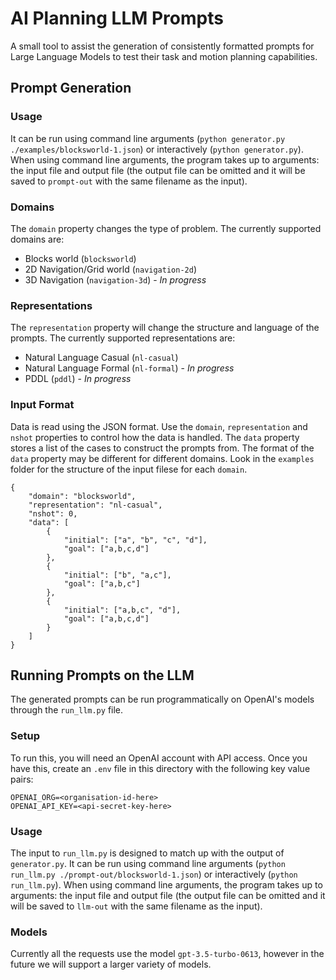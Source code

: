 # AI Planning LLM Prompts
A small tool to assist the generation of consistently formatted prompts for Large Language Models to test their task and motion planning capabilities.

## Prompt Generation
### Usage
It can be run using command line arguments (`python generator.py ./examples/blocksworld-1.json`) or interactively (`python generator.py`). When using command line arguments, the program takes up to arguments: the input file and output file (the output file can be omitted and it will be saved to `prompt-out` with the same filename as the input).

### Domains
The `domain` property changes the type of problem. The currently supported domains are:
- Blocks world (`blocksworld`)
- 2D Navigation/Grid world (`navigation-2d`)
- 3D Navigation (`navigation-3d`) - *In progress*

### Representations
The `representation` property will change the structure and language of the prompts.
The currently supported representations are:
- Natural Language Casual (`nl-casual`)
- Natural Language Formal (`nl-formal`) - *In progress*
- PDDL (`pddl`)  - *In progress*


 
### Input Format
Data is read using the JSON format. Use the `domain`, `representation` and `nshot` properties to control how the data is handled. The `data` property stores a list of the cases to construct the prompts from. The format of the `data` property may be different for different domains. Look in the `examples` folder for the structure of the input filese for each `domain`.
```
{
    "domain": "blocksworld",
    "representation": "nl-casual",
    "nshot": 0,
    "data": [
        {
            "initial": ["a", "b", "c", "d"],
            "goal": ["a,b,c,d"]
        },
        {
            "initial": ["b", "a,c"],
            "goal": ["a,b,c"]
        },
        {
            "initial": ["a,b,c", "d"],
            "goal": ["a,b,c,d"]
        }
    ]
}
```

## Running Prompts on the LLM
The generated prompts can be run programmatically on OpenAI's models through the `run_llm.py` file.

### Setup
To run this, you will need an OpenAI account with API access. Once you have this, create an `.env` file in this directory with the following key value pairs:

```
OPENAI_ORG=<organisation-id-here>
OPENAI_API_KEY=<api-secret-key-here>
```

### Usage
The input to `run_llm.py` is designed to match up with the output of `generator.py`. It can be run using command line arguments (`python run_llm.py ./prompt-out/blocksworld-1.json`) or interactively (`python run_llm.py`). When using command line arguments, the program takes up to arguments: the input file and output file (the output file can be omitted and it will be saved to `llm-out` with the same filename as the input). 

### Models
Currently all the requests use the model `gpt-3.5-turbo-0613`, however in the future we will support a larger variety of models.